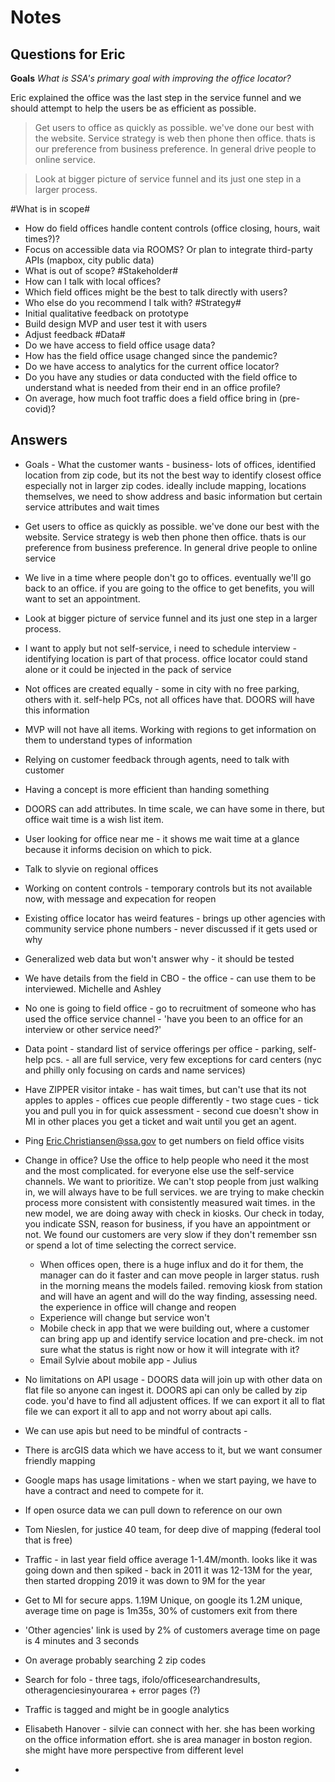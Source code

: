 # Notes

## Questions for Eric
**Goals**
*What is SSA's primary goal with improving the office locator?*

Eric explained the office was the last step in  the service funnel and we should attempt to help the users be as efficient as possible.
> Get users to office as quickly as possible. we've done our best with the website. Service strategy is web then phone then office. thats is our preference from business preference. In general drive people to online service.

> Look at bigger picture of service funnel and its just one step in a larger process.

#What is in scope#
  * How do field offices handle content controls (office closing, hours, wait times?)?
  * Focus on accessible data via ROOMS? Or plan to integrate third-party APIs (mapbox, city public data)
  * What is out of scope?
#Stakeholder#
  * How can I talk with local offices?
  * Which field offices might be the best to talk directly with users?
  * Who else do you recommend I talk with?
#Strategy#
  * Initial qualitative feedback on prototype
  * Build design MVP and user test it with users
  * Adjust feedback
#Data#
  * Do we have access to field office usage data?
  * How has the field office usage changed since the pandemic?  
  * Do we have access to analytics for the current office locator?
  * Do you have any studies or data conducted with the field office to understand what is needed from their end in an office profile?
  * On average, how much foot traffic does a field office bring in (pre-covid)?


## Answers
* Goals - What the customer wants - business- lots of offices, identified location from zip code, but its not the best way to identify closest office especially not in larger zip codes. ideally include mapping, locations themselves, we need to show address and basic information but certain service attributes and wait times
* Get users to office as quickly as possible. we've done our best with the website. Service strategy is web then phone then office. thats is our preference from business preference. In general drive people to online service
* We live in a time where people don't go to offices. eventually we'll go back to an office. if you are going to the office to get benefits, you will want to set an appointment.
* Look at bigger picture of service funnel and its just one step in a larger process.
* I want to apply but not self-service, i need to schedule interview - identifying location is part of that process. office locator could stand alone or it could be injected in the pack of service
* Not offices are created equally - some in city with no free parking, others with it. self-help PCs, not all offices have that. DOORS will have this information
* MVP will not have all items. Working with regions to get information on them to understand types of information
* Relying on customer feedback through agents, need to talk with customer
* Having a concept is more efficient than handing something
* DOORS can add attributes. In time scale, we can have some in there, but office wait time is a wish list item.
* User looking for office near me - it shows me wait time at a glance because it informs decision on which to pick.
* Talk to slyvie on regional offices
* Working on content controls - temporary controls but its not available now, with message and expecation for reopen
* Existing office locator has weird features - brings up other agencies with community service phone numbers - never discussed if it gets used or why
* Generalized web data but won't answer why - it should be tested
* We have details from the field in CBO - the office - can use them to be interviewed. Michelle and Ashley
* No one is going to field office - go to recruitment of someone who has used the office service channel - 'have you been to an office for an interview or other service need?'

* Data point - standard list of service offerings per office - parking, self-help pcs.  - all are full service, very few exceptions for card centers (nyc and philly only focusing on cards and name services)
* Have ZIPPER visitor intake - has wait times, but can't use that its not apples to apples - offices cue people differently - two stage cues - tick you and pull you in for quick assessment - second cue doesn't show in MI in other places you get a ticket and wait until you get an agent.
* Ping Eric.Christiansen@ssa.gov to get numbers on field office visits

* Change in office? Use the office to help people who need it the most and the most complicated. for everyone else use the self-service channels. We want to prioritize. We can't stop people from just walking in, we will always have to be full services. we are trying to make checkin process more consistent with consistently measured wait times. in the new model, we are doing away with check in kiosks. Our check in today, you indicate SSN, reason for business, if you have an appointment or not. We found our customers are very slow if they don't remember ssn or spend a lot of time selecting the correct service.
  * When offices open, there is a huge influx and do it for them, the manager can do it faster and can move people in larger status. rush in the morning means the models failed. removing kiosk from station and will have an agent and will do the way finding, assessing need. the experience in office will change and reopen
  * Experience will change but service won't
  * Mobile check in app that we were building out, where a customer can bring app up and identify service location and pre-check. im not sure what the status is right now or how it will integrate with it?
  * Email Sylvie about mobile app - Julius

* No limitations on API usage - DOORS data will join up with other data on flat file so anyone can ingest it. DOORS api can only be called by zip code. you'd have to find all adjustent offices. If we can export it all to flat file we can export it all to app and not worry about api calls.
* We can use apis but need to be mindful of contracts -
* There is arcGIS data which we have access to it, but we want consumer friendly mapping
* Google maps has usage limitations - when we start paying, we have to have a contract and need to compete for it.
* If open osurce data we can pull down to reference on our own
* Tom Nieslen, for justice 40 team,  for deep dive of mapping (federal tool that is free)

* Traffic - in last year field office average 1-1.4M/month. looks like it was going down and then spiked - back in 2011 it was 12-13M for the year, then started dropping 2019 it was down to 9M for the year
* Get to MI for secure apps. 1.19M Unique, on google its 1.2M unique, average time on page is 1m35s, 30% of customers exit from there
* 'Other agencies' link is used by 2% of customers average time on page is 4 minutes and 3 seconds
* On average probably searching 2 zip codes
* Search for folo - three tags, ifolo/officesearchandresults, otheragenciesinyourarea + error pages (?)
* Traffic is tagged and might be in google analytics
* Elisabeth Hanover - silvie can connect with her. she has been working on the office information effort. she is area manager in boston region. she might have more perspective from different level
*
